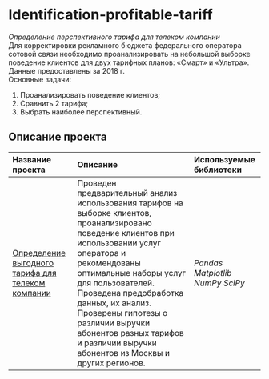 # Identification-profitable-tariff
*Определение перспективного тарифа для телеком компании*  
Для корректировки рекламного бюджета федерального оператора сотовой связи необходимо проанализировать на небольшой выборке поведение клиентов для двух тарифных планов: «Смарт» и «Ультра». Данные предоставлены за 2018 г.   
Основные задачи:   
1. Проанализировать поведение клиентов;
2. Сравнить 2 тарифа;
3. Выбрать наиболее перспективный.
## Описание проекта
| **Название проекта** | **Описание** | **Используемые библиотеки** |
| :-------------------- | :-------------------- |:--------------------|
| [Определение выгодного тарифа для телеком компании](https://github.com/guzal-chukhlebova/Identification-profitable-tariff/blob/main/%D0%9E%D0%BF%D1%80%D0%B5%D0%B4%D0%B5%D0%BB%D0%B5%D0%BD%D0%B8%D0%B5%20%D0%B2%D1%8B%D0%B3%D0%BE%D0%B4%D0%BD%D0%BE%D0%B3%D0%BE%20%D1%82%D0%B0%D1%80%D0%B8%D1%84%D0%B0%20%D0%B4%D0%BB%D1%8F%20%D1%82%D0%B5%D0%BB%D0%B5%D0%BA%D0%BE%D0%BC%20%D0%BA%D0%BE%D0%BC%D0%BF%D0%B0%D0%BD%D0%B8%D0%B8.ipynb)| Проведен предварительный анализ использования тарифов на выборке клиентов, проанализировано поведение клиентов при использовании услуг оператора и рекомендованы оптимальные наборы услуг для пользователей. Проведена предобработка данных, их анализ. Проверены гипотезы о различии выручки абонентов разных тарифов и различии выручки абонентов из Москвы и других регионов. | *Pandas Matplotlib NumPy SciPy* |

